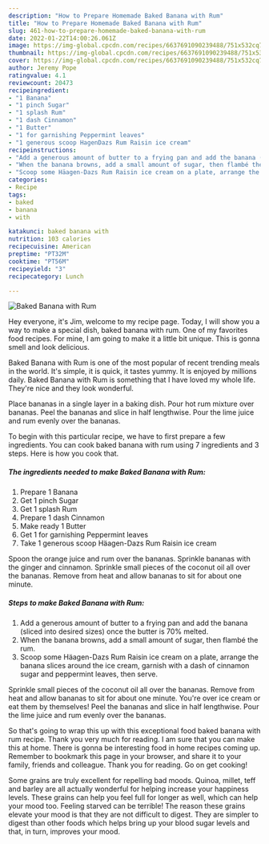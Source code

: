 ```yaml
---
description: "How to Prepare Homemade Baked Banana with Rum"
title: "How to Prepare Homemade Baked Banana with Rum"
slug: 461-how-to-prepare-homemade-baked-banana-with-rum
date: 2022-01-22T14:00:26.061Z
image: https://img-global.cpcdn.com/recipes/6637691090239488/751x532cq70/baked-banana-with-rum-recipe-main-photo.jpg
thumbnail: https://img-global.cpcdn.com/recipes/6637691090239488/751x532cq70/baked-banana-with-rum-recipe-main-photo.jpg
cover: https://img-global.cpcdn.com/recipes/6637691090239488/751x532cq70/baked-banana-with-rum-recipe-main-photo.jpg
author: Jeremy Pope
ratingvalue: 4.1
reviewcount: 20473
recipeingredient:
- "1 Banana"
- "1 pinch Sugar"
- "1 splash Rum"
- "1 dash Cinnamon"
- "1 Butter"
- "1 for garnishing Peppermint leaves"
- "1 generous scoop HagenDazs Rum Raisin ice cream"
recipeinstructions:
- "Add a generous amount of butter to a frying pan and add the banana (sliced into desired sizes) once the butter is 70% melted."
- "When the banana browns, add a small amount of sugar, then flambé the rum."
- "Scoop some Häagen-Dazs Rum Raisin ice cream on a plate, arrange the banana slices around the ice cream, garnish with a dash of cinnamon sugar and peppermint leaves, then serve."
categories:
- Recipe
tags:
- baked
- banana
- with

katakunci: baked banana with 
nutrition: 103 calories
recipecuisine: American
preptime: "PT32M"
cooktime: "PT56M"
recipeyield: "3"
recipecategory: Lunch

---
```



![Baked Banana with Rum](https://img-global.cpcdn.com/recipes/6637691090239488/751x532cq70/baked-banana-with-rum-recipe-main-photo.jpg)

Hey everyone, it's Jim, welcome to my recipe page. Today, I will show you a way to make a special dish, baked banana with rum. One of my favorites food recipes. For mine, I am going to make it a little bit unique. This is gonna smell and look delicious.

Baked Banana with Rum is one of the most popular of recent trending meals in the world. It's simple, it is quick, it tastes yummy. It is enjoyed by millions daily. Baked Banana with Rum is something that I have loved my whole life. They're nice and they look wonderful.

Place bananas in a single layer in a baking dish. Pour hot rum mixture over bananas. Peel the bananas and slice in half lengthwise. Pour the lime juice and rum evenly over the bananas.


To begin with this particular recipe, we have to first prepare a few ingredients. You can cook baked banana with rum using 7 ingredients and 3 steps. Here is how you cook that.

<!--inarticleads1-->

##### The ingredients needed to make Baked Banana with Rum:

1. Prepare 1 Banana
1. Get 1 pinch Sugar
1. Get 1 splash Rum
1. Prepare 1 dash Cinnamon
1. Make ready 1 Butter
1. Get 1 for garnishing Peppermint leaves
1. Take 1 generous scoop Häagen-Dazs Rum Raisin ice cream


Spoon the orange juice and rum over the bananas. Sprinkle bananas with the ginger and cinnamon. Sprinkle small pieces of the coconut oil all over the bananas. Remove from heat and allow bananas to sit for about one minute. 

<!--inarticleads2-->

##### Steps to make Baked Banana with Rum:

1. Add a generous amount of butter to a frying pan and add the banana (sliced into desired sizes) once the butter is 70% melted.
1. When the banana browns, add a small amount of sugar, then flambé the rum.
1. Scoop some Häagen-Dazs Rum Raisin ice cream on a plate, arrange the banana slices around the ice cream, garnish with a dash of cinnamon sugar and peppermint leaves, then serve.


Sprinkle small pieces of the coconut oil all over the bananas. Remove from heat and allow bananas to sit for about one minute. You&#39;re over ice cream or eat them by themselves! Peel the bananas and slice in half lengthwise. Pour the lime juice and rum evenly over the bananas. 

So that's going to wrap this up with this exceptional food baked banana with rum recipe. Thank you very much for reading. I am sure that you can make this at home. There is gonna be interesting food in home recipes coming up. Remember to bookmark this page in your browser, and share it to your family, friends and colleague. Thank you for reading. Go on get cooking!

Some grains are truly excellent for repelling bad moods. Quinoa, millet, teff and barley are all actually wonderful for helping increase your happiness levels. These grains can help you feel full for longer as well, which can help your mood too. Feeling starved can be terrible! The reason these grains elevate your mood is that they are not difficult to digest. They are simpler to digest than other foods which helps bring up your blood sugar levels and that, in turn, improves your mood.
